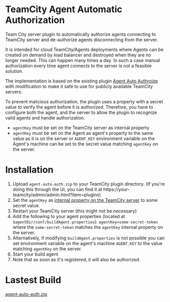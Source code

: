 # TeamCity Agent Automatic Authorization

Team City server plugin to automatically authorize agents connecting to TeamCity server and de-authorize 
agents disconnecting from the server. 

It is intended for cloud TeamCity/Agents deployments where Agents can be created
on demand by load balancer and destroyed when they are no longer needed. This can happen many times a day. In such
a case manual authorization every time agent connects to the server is not a feasible solution.

The implementation is based on the existing plugin 
[Agent Auto Authroize](https://plugins.jetbrains.com/plugin/9303-agent-auto-authroize) with modification to make it
safe to use for publicly available TeamCity servers.

To prevent malicious  authorization, the plugin uses a property with a secret value to verify the agent 
before it is authorized. Therefore, you have to configure both the agent, and the server to allow the plugin to
recognize valid agents and handle authorization.

* `agentKey` must be set on the TeamCity server as internal property
* `agentKey` must be set on the Agent as agent's property to the same value as it is on the server or `AGENT_KEY` 
environment variable on the Agent's machine can be set to the secret value matching `agentKey` on the server. 

# Installation

1. Upload `agent-auto-auth.zip` to your TeamCity plugin directory. (If you're doing this through the UI, you can 
find it at https://your-teamcity/admin/admin.html?item=plugins)
2. Set the `agentKey` as 
[internal property on the TeamCity server](https://www.jetbrains.com/help/teamcity/configuring-teamcity-server-startup-properties.html#JVM+Options) 
to some secret value.
3. Restart your TeamCity server (this might not be necessary)
4. Add the following to your agent properties (located at `$agentDir/conf/buildAgent.properties`): 
`agentKey=some-secret-token` where the `some-secret-token` matches the `agentKey` internal property on the server.
5. Alternatively, if modifying `buildAgent.properties` is not possible you can set environment variable on the agent's
machine `AGENT_KEY` to the value matching `agentKey` on the server.
5. Start your build agent
6. Note that as soon as it's registered, it will also be authorized.

# Lastest Build

[agent-auto-auth.zip](https://github.com/tigase/tc-agent-auto-auth/raw/master/target/agent-auto-auth.zip)